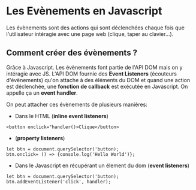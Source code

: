 # Les Evènements en Javascript

Les évènements sont des actions qui sont déclenchées chaque fois que l'utilisateur intéragie avec une page web (clique, taper au clavier...).

## Comment créer des évènements ?

Grâce à Javascript.
Les évènements font partie de l'API DOM mais on y intéragie avec JS.
L'API DOM fournie des **Event Listeners** (écouteurs d'évènements) qu'on attache à des éléments du DOM et quand une action est déclenchée, une **fonction de callback** est exécutée en Javascript. On appelle ça un **event handler**.

On peut attacher ces évènements de plusieurs manières:

- Dans le HTML (**inline event listeners**)

`<button onclick="handler()>Clique</button>`

- (**property listeners**)

```
let btn = document.querySelector('button);
btn.onclick= () => {console.log('Hello World')};

```

- Dans le Javascript en récupérant un élement du dom (**event listeners**)

```
let btn = document.querySelector('button);
btn.addEventListener('click', handler);

```
